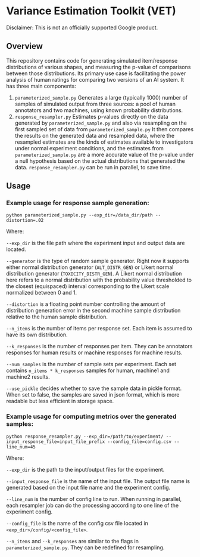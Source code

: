# Variance Estimation Toolkit (VET)
Disclaimer: This is not an officially supported Google product.

## Overview
This repository contains code for generating simulated item/response distributions of various shapes, and measuring the p-value of comparisons between those distributions.  Its primary use case is facilitating the power analysis of human ratings for comparing two versions of an AI system.
It has three main components:

   1. `parameterized_sample.py` Generates a large (typically 1000) number of
   samples of simulated output from three sources: a
   pool of human annotators and two machines, using known probability
   distributions.
   2. `response_resampler.py` Estimates p-values directly on the data generated
   by `parameterized_sample.py` and also via resampling on the first sampled set
   of data from `parameterized_sample.py` It then compares the results on the
   generated data and resampled data, where the resampled estimates are the
   kinds of estimates available to investigators under normal experiment
   conditions, and the estimates from `parameterized_sample.py` are a more
   accurate value of the p-value under a null hypothesis based on the actual
   distributions that generated the data. `response_resampler.py` can be run
   in parallel, to save time.

## Usage
### Example usage for response sample generation:
```shell
python parameterized_sample.py --exp_dir=/data_dir/path --distortion=.02
```

Where:

`--exp_dir` is the file path where the experiment input and output data are located.

`--generator` is the type of random sample generator. Right now it supports   either normal distribution generator (`ALT_DISTR_GEN`) or Likert normal distribution generator (`TOXICITY_DISTR_GEN`). A Likert normal distribution here refers to a normal distribution with the probability value thresholded to the closest (equispaced) interval corresponding to the Likert scale normalized between 0 and 1.

`--distortion` is a floating point number controlling the amount of distribution generation error in the
second machine sample distribution relative to the human sample distribution.

`--n_items` is the number of items per response set. Each item is assumed to have its own distribution.

`--k_responses` is the number of responses per item. They can be annotators responses for human results or machine responses for machine results.

`--num_samples` is the number of sample sets per experiment. Each set contains `n_items * k_responses` samples for human, machine1 and machine2 results.

`--use_pickle` decides whether to save the sample data in pickle format. When set to false, the samples are saved in json format, which is more readable but less efficient in storage space.

### Example usage for computing metrics over the generated samples:
```shell
python response_resampler.py --exp_dir=/path/to/experiment/ --input_response_file=input_file_prefix --config_file=config.csv --line_num=45
```

Where:

`--exp_dir` is the path to the input/output files for the experiment.

`--input_response_file` is the name of the input file. The output file name is generated based on the input file name and the experiment config.

`--line_num` is the number of config line to run. When running in parallel, each resampler job can do the processing according to one line of the experiment config.

`--config_file` is the name of the config csv file located in `<exp_dir>/config/<config_file>`.

`--n_items` and `--k_responses` are similar to the flags in `parameterized_sample.py`. They can be redefined for resampling.
